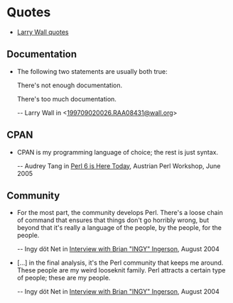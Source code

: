 # Quotes

- [Larry Wall quotes](http://www.scourie.org.uk/lwall-quotes.htm)

## Documentation

- The following two statements are usually both true:

  There's not enough documentation.

  There's too much documentation.

  -- Larry Wall in <199709020026.RAA08431@wall.org\>

## CPAN

- CPAN is my programming language of choice; the rest is just syntax.

  -- Audrey Tang in [Perl 6 is Here Today](http://web.archive.org/web/20061011120237/http://pugscode.org/talks/apw/slide10b.html), Austrian Perl Workshop, June 2005

## Community

- For the most part, the community develops Perl. There's a loose chain of command that ensures that things don't go horribly wrong, but beyond that it's really a language of the people, by the people, for the people.

  -- Ingy döt Net in [Interview with Brian "INGY" Ingerson](http://osdir.com/Article1534.phtml), August 2004

- [...] in the final analysis, it's the Perl community that keeps me around. These people are my weird looseknit family. Perl attracts a certain type of people; these are my people.

  -- Ingy döt Net in [Interview with Brian "INGY" Ingerson](http://osdir.com/Article1534.phtml), August 2004
